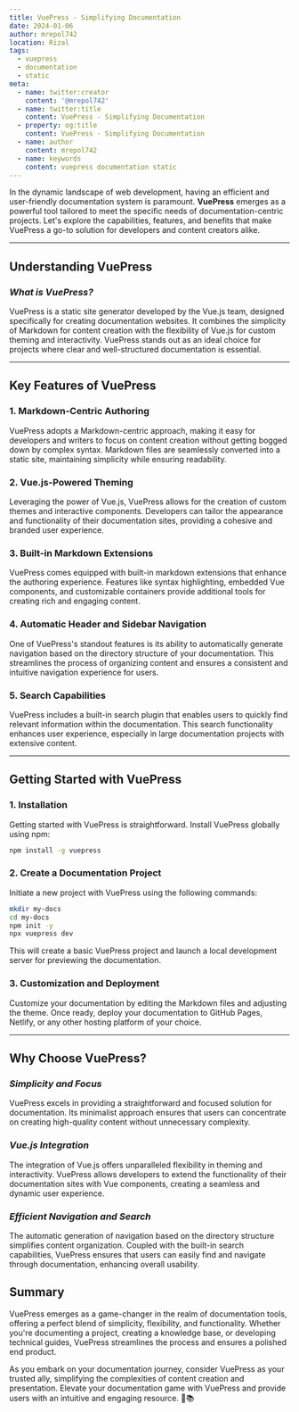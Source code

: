 ```yaml
---
title: VuePress - Simplifying Documentation
date: 2024-01-06
author: mrepol742
location: Rizal  
tags:
  - vuepress
  - documentation
  - static
meta:
  - name: twitter:creator
    content: '@mrepol742'
  - name: twitter:title
    content: VuePress - Simplifying Documentation
  - property: og:title
    content: VuePress - Simplifying Documentation
  - name: author
    content: mrepol742
  - name: keywords
    content: vuepress documentation static
---
```


In the dynamic landscape of web development, having an efficient and user-friendly documentation system is paramount. **VuePress** emerges as a powerful tool tailored to meet the specific needs of documentation-centric projects. Let's explore the capabilities, features, and benefits that make VuePress a go-to solution for developers and content creators alike.

---

## **Understanding VuePress**

### *What is VuePress?*

VuePress is a static site generator developed by the Vue.js team, designed specifically for creating documentation websites. It combines the simplicity of Markdown for content creation with the flexibility of Vue.js for custom theming and interactivity. VuePress stands out as an ideal choice for projects where clear and well-structured documentation is essential.

---

## **Key Features of VuePress**

### 1. **Markdown-Centric Authoring**

VuePress adopts a Markdown-centric approach, making it easy for developers and writers to focus on content creation without getting bogged down by complex syntax. Markdown files are seamlessly converted into a static site, maintaining simplicity while ensuring readability.

### 2. **Vue.js-Powered Theming**

Leveraging the power of Vue.js, VuePress allows for the creation of custom themes and interactive components. Developers can tailor the appearance and functionality of their documentation sites, providing a cohesive and branded user experience.

### 3. **Built-in Markdown Extensions**

VuePress comes equipped with built-in markdown extensions that enhance the authoring experience. Features like syntax highlighting, embedded Vue components, and customizable containers provide additional tools for creating rich and engaging content.

### 4. **Automatic Header and Sidebar Navigation**

One of VuePress's standout features is its ability to automatically generate navigation based on the directory structure of your documentation. This streamlines the process of organizing content and ensures a consistent and intuitive navigation experience for users.

### 5. **Search Capabilities**

VuePress includes a built-in search plugin that enables users to quickly find relevant information within the documentation. This search functionality enhances user experience, especially in large documentation projects with extensive content.

---

## **Getting Started with VuePress**

### 1. **Installation**

Getting started with VuePress is straightforward. Install VuePress globally using npm:

```bash
npm install -g vuepress
```

### 2. **Create a Documentation Project**

Initiate a new project with VuePress using the following commands:

```bash
mkdir my-docs
cd my-docs
npm init -y
npx vuepress dev
```

This will create a basic VuePress project and launch a local development server for previewing the documentation.

### 3. **Customization and Deployment**

Customize your documentation by editing the Markdown files and adjusting the theme. Once ready, deploy your documentation to GitHub Pages, Netlify, or any other hosting platform of your choice.

---

## **Why Choose VuePress?**

### *Simplicity and Focus*

VuePress excels in providing a straightforward and focused solution for documentation. Its minimalist approach ensures that users can concentrate on creating high-quality content without unnecessary complexity.

### *Vue.js Integration*

The integration of Vue.js offers unparalleled flexibility in theming and interactivity. VuePress allows developers to extend the functionality of their documentation sites with Vue components, creating a seamless and dynamic user experience.

### *Efficient Navigation and Search*

The automatic generation of navigation based on the directory structure simplifies content organization. Coupled with the built-in search capabilities, VuePress ensures that users can easily find and navigate through documentation, enhancing overall usability.

## **Summary**

VuePress emerges as a game-changer in the realm of documentation tools, offering a perfect blend of simplicity, flexibility, and functionality. Whether you're documenting a project, creating a knowledge base, or developing technical guides, VuePress streamlines the process and ensures a polished end product.

As you embark on your documentation journey, consider VuePress as your trusted ally, simplifying the complexities of content creation and presentation. Elevate your documentation game with VuePress and provide users with an intuitive and engaging resource. 🚀📚